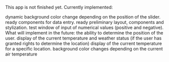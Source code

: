 This app is not finished yet. Currently implemented:

dynamic background color change depending on the position of the slider.
ready components for data entry.
ready preliminary layout, components and stylization.
test window of input of numerical values (positive and negative). What will implement in the future:
the ability to determine the position of the user.
display of the current temperature and weather status (if the user has granted rights to determine the location)
display of the current temperature for a specific location.
background color changes depending on the current air temperature
